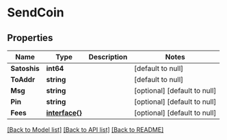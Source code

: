# SendCoin

## Properties
Name | Type | Description | Notes
------------ | ------------- | ------------- | -------------
**Satoshis** | **int64** |  | [default to null]
**ToAddr** | **string** |  | [default to null]
**Msg** | **string** |  | [optional] [default to null]
**Pin** | **string** |  | [optional] [default to null]
**Fees** | [**interface{}**](interface{}.md) |  | [optional] [default to null]

[[Back to Model list]](../README.md#documentation-for-models) [[Back to API list]](../README.md#documentation-for-api-endpoints) [[Back to README]](../README.md)


